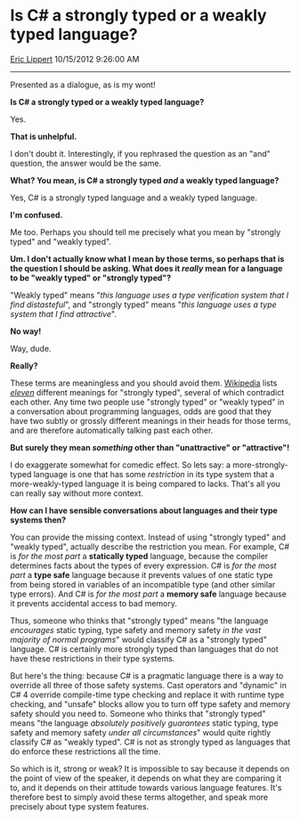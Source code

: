 # Is C\# a strongly typed or a weakly typed language?

[Eric Lippert](https://social.msdn.microsoft.com/profile/Eric%20Lippert) 10/15/2012 9:26:00 AM

-----

Presented as a dialogue, as is my wont\!

**Is C\# a strongly typed or a weakly typed language?**

Yes.

**That is unhelpful.**

I don't doubt it. Interestingly, if you rephrased the question as an "and" question, the answer would be the same.

**What? You mean, is C\# a strongly typed *and* a weakly typed language?**

Yes, C\# is a strongly typed language and a weakly typed language.

**I'm confused.**

Me too. Perhaps you should tell me precisely what you mean by "strongly typed" and "weakly typed".

**Um. I don't actually know what I mean by those terms, so perhaps that is the question I should be asking. What does it *really* mean for a language to be "weakly typed" or "strongly typed"?**

"Weakly typed" means "*this language uses a type verification system that I find distasteful*", and "strongly typed" means "*this language uses a type system that I find attractive*".

**No way\!**

Way, dude.

**Really?**

These terms are meaningless and you should avoid them. [Wikipedia](http://en.wikipedia.org/wiki/Strong_typing) lists *[eleven](https://www.youtube.com/watch?v=ll7rWiY5obI)* different meanings for "strongly typed", several of which contradict each other. Any time two people use "strongly typed" or "weakly typed" in a conversation about programming languages, odds are good that they have two subtly or grossly different meanings in their heads for those terms, and are therefore automatically talking past each other.

**But surely they mean *something* other than "unattractive" or "attractive"\!**

I do exaggerate somewhat for comedic effect. So lets say: a more-strongly-typed language is one that has some *restriction* in its type system that a more-weakly-typed language it is being compared to lacks. That's all you can really say without more context.

**How can I have sensible conversations about languages and their type systems then?**

You can provide the missing context. Instead of using "strongly typed" and "weakly typed", actually describe the restriction you mean. For example, C\# is *for the most part* a **statically typed** language, because the compiler determines facts about the types of every expression. C\# is *for the most part* a **type safe** language because it prevents values of one static type from being stored in variables of an incompatible type (and other similar type errors). And C\# is *for the most part* a **memory safe** language because it prevents accidental access to bad memory.

Thus, someone who thinks that "strongly typed" means "the language *encourages* static typing, type safety and memory safety *in the vast majority of normal programs*" would classify C\# as a "strongly typed" language. C\# is certainly more strongly typed than languages that do not have these restrictions in their type systems.

But here's the thing: because C\# is a pragmatic language there is a way to override all three of those safety systems. Cast operators and "dynamic" in C\# 4 override compile-time type checking and replace it with runtime type checking, and "unsafe" blocks allow you to turn off type safety and memory safety should you need to. Someone who thinks that "strongly typed" means "the language *absolutely positively guarantees* static typing, type safety and memory safety *under all circumstances*" would quite rightly classify C\# as "weakly typed". C\# is not as strongly typed as languages that do enforce these restrictions all the time.

So which is it, strong or weak? It is impossible to say because it depends on the point of view of the speaker, it depends on what they are comparing it to, and it depends on their attitude towards various language features. It's therefore best to simply avoid these terms altogether, and speak more precisely about type system features.

